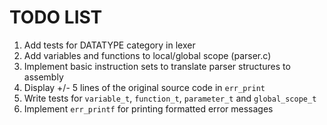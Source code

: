 # TODO LIST
1. Add tests for DATATYPE category in lexer
2. Add variables and functions to local/global scope (parser.c)
3. Implement basic instruction sets to translate parser structures to assembly
4. Display +/- 5 lines of the original source code in `err_print`
5. Write tests for `variable_t`, `function_t`, `parameter_t` and `global_scope_t`
6. Implement `err_printf` for printing formatted error messages
